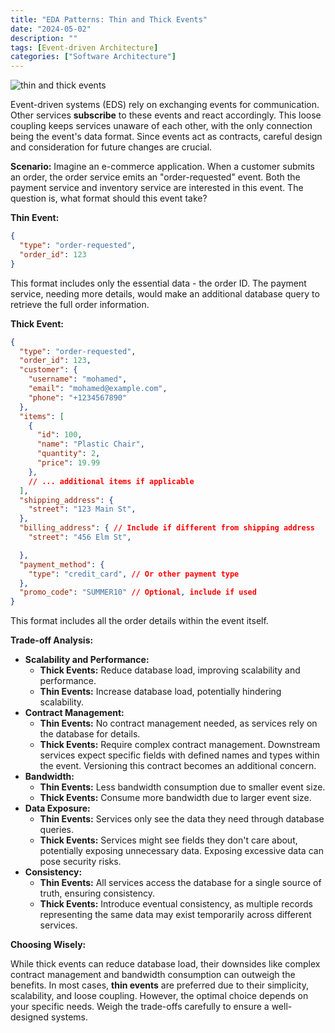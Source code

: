 ```yaml
---
title: "EDA Patterns: Thin and Thick Events"
date: "2024-05-02"
description: ""
tags: [Event-driven Architecture]
categories: ["Software Architecture"]
---
```


![thin and thick events](/images/thin-thick-event.svg)

Event-driven systems (EDS) rely on exchanging events for communication. Other services **subscribe** to these events and react accordingly. This loose coupling keeps services unaware of each other, with the only connection being the event's data format. Since events act as contracts, careful design and consideration for future changes are crucial.

**Scenario:** Imagine an e-commerce application. When a customer submits an order, the order service emits an "order-requested" event. Both the payment service and inventory service are interested in this event. The question is, what format should this event take?

**Thin Event:**

```json
{
  "type": "order-requested",
  "order_id": 123
}
```

This format includes only the essential data - the order ID. The payment service, needing more details, would make an additional database query to retrieve the full order information.

**Thick Event:**

```json
{
  "type": "order-requested",
  "order_id": 123,
  "customer": {
    "username": "mohamed",
    "email": "mohamed@example.com",
    "phone": "+1234567890"
  },
  "items": [
    {
      "id": 100,
      "name": "Plastic Chair",
      "quantity": 2,
      "price": 19.99
    },
    // ... additional items if applicable
  ],
  "shipping_address": {
    "street": "123 Main St",
  },
  "billing_address": { // Include if different from shipping address
    "street": "456 Elm St",

  },
  "payment_method": {
    "type": "credit_card", // Or other payment type
  },
  "promo_code": "SUMMER10" // Optional, include if used
}
```


This format includes all the order details within the event itself.

**Trade-off Analysis:**

- **Scalability and Performance:**
  - **Thick Events:** Reduce database load, improving scalability and performance.
  - **Thin Events:** Increase database load, potentially hindering scalability.
- **Contract Management:**
  - **Thin Events:** No contract management needed, as services rely on the database for details.
  - **Thick Events:** Require complex contract management. Downstream services expect specific fields with defined names and types within the event. Versioning this contract becomes an additional concern.
- **Bandwidth:**
  - **Thin Events:** Less bandwidth consumption due to smaller event size.
  - **Thick Events:** Consume more bandwidth due to larger event size.
- **Data Exposure:**
  - **Thin Events:** Services only see the data they need through database queries.
  - **Thick Events:** Services might see fields they don't care about, potentially exposing unnecessary data. Exposing excessive data can pose security risks. 
- **Consistency:**
  - **Thin Events:** All services access the database for a single source of truth, ensuring consistency.
  - **Thick Events:** Introduce eventual consistency, as multiple records representing the same data may exist temporarily across different services.


**Choosing Wisely:**

While thick events can reduce database load, their downsides like complex contract management and bandwidth consumption can outweigh the benefits. In most cases, **thin events** are preferred due to their simplicity, scalability, and loose coupling. However, the optimal choice depends on your specific needs. Weigh the trade-offs carefully to ensure a well-designed systems.


